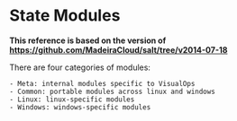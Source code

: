 # State Modules

**This reference is based on the version of https://github.com/MadeiraCloud/salt/tree/v2014-07-18**

There are four categories of modules:

    - Meta: internal modules specific to VisualOps
    - Common: portable modules across linux and windows
    - Linux: linux-specific modules
    - Windows: windows-specific modules
